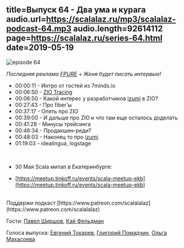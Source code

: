 title=Выпуск 64 - Два ума и курага
audio.url=https://scalalaz.ru/mp3/scalalaz-podcast-64.mp3
audio.length=92614112
page=https://scalalaz.ru/series-64.html
date=2019-05-19
----
![episode 64](https://scalalaz.ru/img/episode64.jpg)

*Последняя реклама [FPURE](https://www.fpure.events/)*
*+ Женя будет писать интервью!*

* 00:00:11 - Интро от гостей из 7minds.io
* 00:06:50 - [ZIO Tracing](https://github.com/scalaz/scalaz-zio/pull/849)
* 00:06:50 - Какой интерес у разработчиков [izumi](https://izumi.7mind.io/latest/release/doc/) в ZIO?
* 00:27:43 - Про fiber'ы
* 00:37:17 - Опять про ZIO
* 00:39:00 - И дальше про ZIO и что там еще осталось доделать 
* 00:41:28 - Минусы трейсинга
* 00:46:34 - Продакшен-реди?
* 00:48:03 - Наконец то про [izumi](https://izumi.7mind.io/latest/release/doc/)
* 01:19:03 - idealingua, logstage

<br/>

* 30 Мая Scala митап в Екатеринбурге:
-  [https://meetup.tinkoff.ru/events/scala-meetup-ekb](https://meetup.tinkoff.ru/events/scala-meetup-ekb)

<br/>
Поддержи подкаст [https://www.patreon.com/scalalalaz](https://www.patreon.com/scalalalaz)
<br/>

Гости:
[Павел Ширшов](https://github.com/pshirshov),
[Кай Фельдман](https://github.com/kaishh)


Голоса выпуска:
[Евгений Токарев](https://twitter.com/strobegen),
[Григорий Помадчин](https://github.com/pomadchin),
[Ольга Махасоева](https://twitter.com/oli_kitty)

